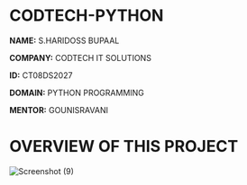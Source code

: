 # CODTECH-PYTHON
**NAME:** S.HARIDOSS BUPAAL

**COMPANY:** CODTECH IT SOLUTIONS

**ID:** CT08DS2027

**DOMAIN:** PYTHON PROGRAMMING

**MENTOR:** GOUNISRAVANI

# OVERVIEW OF THIS PROJECT
![Screenshot (9)](https://github.com/Alagar02/CODTECH-PYTHON/assets/175021075/702d7544-9df5-419a-8491-99f49aba26e8)
